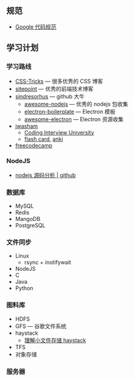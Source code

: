
## 规范

- [Google 代码规范](https://google.github.io/styleguide/)  

## 学习计划

### 学习路线

- [CSS-Tricks](https://css-tricks.com) — 很多优秀的 CSS 博客
- [sitepoint](https://www.sitepoint.com/blog/) — 优秀的前端技术博客
- [sindresorhus](https://github.com/sindresorhus) — github 大牛
  - [awesome-nodejs](https://github.com/sindresorhus/awesome-nodejs) — 优秀的 nodejs 包收集
  - [electron-boilerplate](https://github.com/sindresorhus/electron-boilerplate) — Electron 模板
  - [awesome-electron](https://github.com/sindresorhus/awesome-electron) — Electron 资源收集
- [jwasham](https://github.com/jwasham)
  - [Coding Interview University](https://github.com/jwasham/coding-interview-university/blob/master/translations/README-cn.md)
  - [flash card](https://github.com/jwasham/computer-science-flash-cards), [anki](https://apps.ankiweb.net/)
- [freecodecamp](https://www.freecodecamp.org/learn)

### NodeJS

- [nodejs 源码分析 | github](https://github.com/nonelittlesong/understand-nodejs)

### 数据库

- MySQL
- Redis
- MangoDB
- PostgreSQL

### 文件同步

- Linux
  - rsync + inotifywait
- NodeJS
- C
- Java
- Python

### 图料库

- HDFS
- GFS — 谷歌文件系统
- haystack
  - [理解小文件存储 haystack](https://www.jianshu.com/p/29bd95e5db20)
- TFS
- 对象存储

### 服务器
